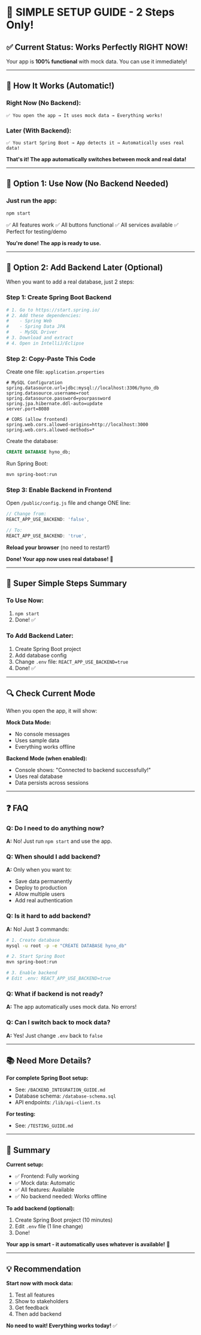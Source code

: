 # 🚀 SIMPLE SETUP GUIDE - 2 Steps Only!

## ✅ Current Status: Works Perfectly RIGHT NOW!

Your app is **100% functional** with mock data. You can use it immediately!

---

## 🎯 How It Works (Automatic!)

### Right Now (No Backend):
```
✅ You open the app → It uses mock data → Everything works!
```

### Later (With Backend):
```
✅ You start Spring Boot → App detects it → Automatically uses real data!
```

**That's it! The app automatically switches between mock and real data!**

---

## 📝 Option 1: Use Now (No Backend Needed)

### Just run the app:
```bash
npm start
```

✅ All features work
✅ All buttons functional
✅ All services available
✅ Perfect for testing/demo

**You're done! The app is ready to use.**

---

## 📝 Option 2: Add Backend Later (Optional)

When you want to add a real database, just 2 steps:

### Step 1: Create Spring Boot Backend

```bash
# 1. Go to https://start.spring.io/
# 2. Add these dependencies:
#    - Spring Web
#    - Spring Data JPA  
#    - MySQL Driver
# 3. Download and extract
# 4. Open in IntelliJ/Eclipse
```

### Step 2: Copy-Paste This Code

Create one file: `application.properties`

```properties
# MySQL Configuration
spring.datasource.url=jdbc:mysql://localhost:3306/hyno_db
spring.datasource.username=root
spring.datasource.password=yourpassword
spring.jpa.hibernate.ddl-auto=update
server.port=8080

# CORS (allow frontend)
spring.web.cors.allowed-origins=http://localhost:3000
spring.web.cors.allowed-methods=*
```

Create the database:
```sql
CREATE DATABASE hyno_db;
```

Run Spring Boot:
```bash
mvn spring-boot:run
```

### Step 3: Enable Backend in Frontend

Open `/public/config.js` file and change ONE line:

```javascript
// Change from:
REACT_APP_USE_BACKEND: 'false',

// To:
REACT_APP_USE_BACKEND: 'true',
```

**Reload your browser** (no need to restart!)

**Done! Your app now uses real database! 🎉**

---

## 🎯 Super Simple Steps Summary

### To Use Now:
1. `npm start`
2. Done! ✅

### To Add Backend Later:
1. Create Spring Boot project
2. Add database config
3. Change `.env` file: `REACT_APP_USE_BACKEND=true`
4. Done! ✅

---

## 🔍 Check Current Mode

When you open the app, it will show:

**Mock Data Mode:**
- No console messages
- Uses sample data
- Everything works offline

**Backend Mode (when enabled):**
- Console shows: "Connected to backend successfully!"
- Uses real database
- Data persists across sessions

---

## ❓ FAQ

### Q: Do I need to do anything now?
**A:** No! Just run `npm start` and use the app.

### Q: When should I add backend?
**A:** Only when you want to:
- Save data permanently
- Deploy to production
- Allow multiple users
- Add real authentication

### Q: Is it hard to add backend?
**A:** No! Just 3 commands:
```bash
# 1. Create database
mysql -u root -p -e "CREATE DATABASE hyno_db"

# 2. Start Spring Boot
mvn spring-boot:run

# 3. Enable backend
# Edit .env: REACT_APP_USE_BACKEND=true
```

### Q: What if backend is not ready?
**A:** The app automatically uses mock data. No errors!

### Q: Can I switch back to mock data?
**A:** Yes! Just change `.env` back to `false`

---

## 📚 Need More Details?

**For complete Spring Boot setup:**
- See: `/BACKEND_INTEGRATION_GUIDE.md`
- Database schema: `/database-schema.sql`
- API endpoints: `/lib/api-client.ts`

**For testing:**
- See: `/TESTING_GUIDE.md`

---

## 🎉 Summary

**Current setup:**
- ✅ Frontend: Fully working
- ✅ Mock data: Automatic
- ✅ All features: Available
- ✅ No backend needed: Works offline

**To add backend (optional):**
1. Create Spring Boot project (10 minutes)
2. Edit `.env` file (1 line change)
3. Done!

**Your app is smart - it automatically uses whatever is available!** 🚀

---

## 💡 Recommendation

**Start now with mock data:**
1. Test all features
2. Show to stakeholders
3. Get feedback
4. Then add backend

**No need to wait! Everything works today!** ✅
